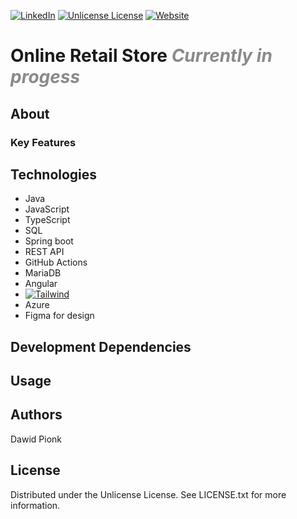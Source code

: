 [![LinkedIn][linkedin-shield]][linkedin-url]
[![Unlicense License][license-shield]][license-url]
[![Website]][Website-url]


# Online Retail Store <i><b style="opacity: 50%;">Currently in progess</b></i>

## About

### Key Features

## Technologies
* Java
* JavaScript
* TypeScript
* SQL
* Spring boot
* REST API
* GitHub Actions
* MariaDB
* Angular
* [![Tailwind][Tailwind.js]][Tailwind-url]
* Azure
* Figma for design

## Development Dependencies

## Usage


## Authors
Dawid Pionk

## License
Distributed under the Unlicense License. See LICENSE.txt for more information.

<!-- MARKDOWN LINKS & IMAGES -->
<!-- https://www.markdownguide.org/basic-syntax/#reference-style-links -->
[React.js]: https://img.shields.io/badge/React-blue?logo=react&logoColor=61DAFB&style=for-the-badge
[React-url]: https://reactjs.org/

[Tailwind.js]: https://img.shields.io/badge/Tailwind-red?logo=tailwindcss&logoColor=06B6D4&style=for-the-badge
[Tailwind-url]: https://tailwindcss.com/

[Node.js]: https://img.shields.io/badge/Node-green?logo=nodedotjs&logoColor=5FA04E&style=for-the-badge
[Node-url]: https://nodejs.org/en

[linkedin-url]: https://www.linkedin.com/in/dawid-pionk-65983a263/
[linkedin-shield]: https://img.shields.io/badge/LinkedIn-Profile-blue?style=plastic

[license-shield]: https://img.shields.io/github/license/othneildrew/Best-README-Template.svg?style=plastic
[license-url]: ./LICENSE.txt

[WeatherAPI]: https://img.shields.io/badge/WeatherAPI-green?style=for-the-badge
[WeatherAPI-url]: https://www.weatherapi.com/

[Website]: https://img.shields.io/badge/Portfolio--Website-darkblue?style=plastic
[Website-url]: https://www.dawidpionk.com/

[Swiper.js]: https://img.shields.io/badge/Swiper.js-yellow?style=for-the-badge
[Swiper-url]: https://swiperjs.com/

[Leaflet]: https://img.shields.io/badge/Leaflet_Maps-blue?style=for-the-badge&logo=leaflet&logoColor=white
[Leaflet-url]: https://leafletjs.com/